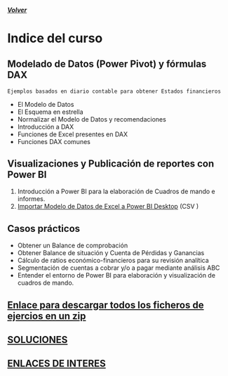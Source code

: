 ##### [Volver](/Curso-de-Herramientas-analiticas-para-auditoria-II/)
<script src="https://kit.fontawesome.com/065728df02.js" crossorigin="anonymous"></script>
# Indice del curso

## Modelado de Datos (Power Pivot) y fórmulas DAX
	Ejemplos basados en diario contable para obtener Estados financieros

  * El Modelo de Datos
  *	El Esquema en estrella
  *	Normalizar el Modelo de Datos y recomendaciones
  *	Introducción a DAX
  *	Funciones de Excel presentes en DAX
  *	Funciones DAX comunes


  
## Visualizaciones y Publicación de reportes con Power BI
  1.  Introducción a Power BI para la elaboración de Cuadros de mando e informes.
  1.	[Importar Modelo de Datos de Excel a Power BI Desktop](https://raulbm.github.io/Curso-de-Herramientas-analiticas-para-auditoria-II/pages/xxx.html)  (CSV <a href="/Curso-de-Herramientas-analiticas-para-auditoria-II/downloads/"><i class="far fa-file-code"></i> </a>) 


## Casos prácticos
*	Obtener un Balance de comprobación
* Obtener Balance de situación y Cuenta de Pérdidas y Ganancias
* Cálculo de ratios económico-financieros para su revisión analítica
* Segmentación de cuentas a cobrar y/o a pagar mediante análisis ABC
* Entender el entorno de Power BI para elaboración y visualización de cuadros de mando.



## [Enlace para descargar todos los ficheros de ejercios en un zip](https://raulbm.github.io/Curso-de-Herramientas-analiticas-para-auditoria-II/downloads/Ejercicios.zip)

## [SOLUCIONES](https://raulbm.github.io/Curso-de-Herramientas-analiticas-para-auditoria-II/pages/Soluciones.html)


## [ENLACES DE INTERES](https://raulbm.github.io/Curso-de-Herramientas-analiticas-para-auditoria-II/pages/EnlacesBlogsInteresantes.html)
